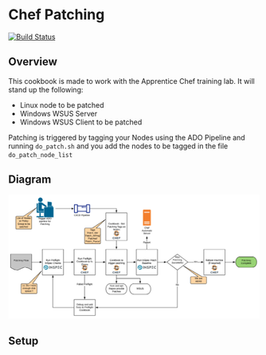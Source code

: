 # Chef Patching
[![Build Status](https://dev.azure.com/chef-sa/anthonygrees/_apis/build/status/Chef%20Patching%20Pipeline?branchName=master)](https://dev.azure.com/chef-sa/anthonygrees/_build/latest?definitionId=12&branchName=master)
  
## Overview
This cookbook is made to work with the Apprentice Chef training lab.  It will stand up the following:
- Linux node to be patched
- Windows WSUS Server
- Windows WSUS Client to be patched
  
Patching is triggered by tagging your Nodes using the ADO Pipeline and running `do_patch.sh` and you add the nodes to be tagged in the file `do_patch_node_list`
  
## Diagram
  
![Patching](/images/diagram.png)
  
## Setup





